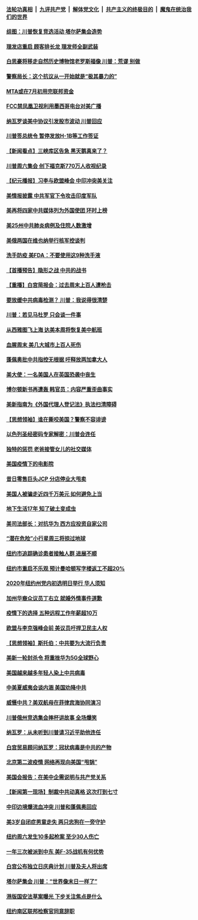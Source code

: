 ####  [法轮功真相](../../../../basic/blob/master/README.md?t=06231602) &nbsp;|&nbsp; [九评共产党](../../../../9ping.md/blob/master/README.md?t=06231602) &nbsp;|&nbsp; [解体党文化](../../../../jtdwh.md/blob/master/README.md?t=06231602)  &nbsp;|&nbsp; [共产主义的终极目的](../../../../gczydzjmd.md/blob/master/README.md?t=06231602) &nbsp;|&nbsp; [魔鬼在统治我们的世界](../../../../mgztzwmdsj.md/blob/master/README.md?t=06231602) 

#### [组图：川普恢复竞选活动 塔尔萨集会造势](../pages/nsc412/n12204200.md?t=06231602) 

#### [理发店重启 顾客排长龙 理发师全副武装](../pages/nsc412/n12205742.md?t=06231602) 

#### [白思豪将移走自然历史博物馆老罗斯福像  川普：荒谬 别做](../pages/nsc412/n12205759.md?t=06231602) 

#### [警察局长：这个抗议从一开始就是“极其暴力的”](../pages/nsc412/n12205750.md?t=06231602) 

#### [MTA或在7月初用完联邦资金](../pages/nsc412/n12205756.md?t=06231602) 

#### [FCC禁凤凰卫视利用墨西哥电台对美广播](../pages/nsc412/n12205664.md?t=06231602) 

#### [纳瓦罗谈美中协议引发股市波动 川普回应](../pages/nsc412/n12205543.md?t=06231602) 

#### [川普签总统令 暂停发放H-1B等工作签证](../pages/nsc412/n12205286.md?t=06231602) 

#### [【新闻看点】三峡库区告急 黑天鹅真来了？](../pages/nsc412/n12205008.md?t=06231602) 

#### [川普周六集会 创下福克斯770万人收视纪录](../pages/nsc412/n12205358.md?t=06231602) 

#### [【纪元播报】习李与欧盟峰会 中印冲突美关注](../pages/nsc412/n12205264.md?t=06231602) 

#### [美情报披露 中共军官下令攻击印度军队](../pages/nsc412/n12205206.md?t=06231602) 

#### [美再将四家中共媒体列为外国使团 环时上榜](../pages/nsc412/n12205059.md?t=06231602) 

#### [美25州中共肺炎病例及住院人数激增](../pages/nsc412/n12204895.md?t=06231602) 

#### [美俄两国在维也纳举行核军控谈判](../pages/nsc412/n12205020.md?t=06231602) 

#### [洗手防疫 美FDA：不要使用这9种洗手液](../pages/nsc412/n12204896.md?t=06231602) 

#### [【首播预告】隐形之战 中共的战书](../pages/nsc412/n12200980.md?t=06231602) 

#### [【重播】白宫简报会：过去周末上百人遭枪击](../pages/nsc412/n12204458.md?t=06231602) 

#### [要放缓中共病毒检测？ 川普：我说得很清楚](../pages/nsc412/n12204784.md?t=06231602) 

#### [川普：若见马杜罗 只会谈一件事](../pages/nsc412/n12204747.md?t=06231602) 

#### [从西雅图飞上海 达美本周将恢复美中航班](../pages/nsc412/n12204640.md?t=06231602) 

#### [血腥周末 美几大城市上百人死伤](../pages/nsc412/n12204490.md?t=06231602) 

#### [蓬佩奥批中共指控无根据 吁释放两加拿大人](../pages/nsc412/n12204564.md?t=06231602) 

#### [美大使：一名美国人在英国恐袭中丧生](../pages/nsc412/n12204415.md?t=06231602) 

#### [博尔顿新书再遭轰 韩官员：内容严重歪曲事实](../pages/nsc412/n12204194.md?t=06231602) 

#### [美新指南为《外国代理人登记法》执法扫清障碍](../pages/nsc412/n12203013.md?t=06231602) 

#### [【思想领袖】谁在撕咬美国？警察不容诽谤](../pages/nsc412/n12201992.md?t=06231602) 

#### [以色列圣经密码专家解密：川普会连任](../pages/nsc412/n12203622.md?t=06231602) 

#### [独特的惩罚  老爸接管女儿的社交媒体](../pages/nsc412/n12202897.md?t=06231602) 

#### [美国疫情下的电影院](../pages/nsc412/n12202867.md?t=06231602) 

#### [昔日零售巨头JCP 分店停业大甩卖](../pages/nsc412/n12202922.md?t=06231602) 

#### [美国人被骗走近四千万美元 如何避免上当](../pages/nsc412/n12202930.md?t=06231602) 

#### [地下生活17年 知了破土变成虫](../pages/nsc412/n12202962.md?t=06231602) 

#### [美司法部长：对抗华为 西方应投资自家公司](../pages/nsc412/n12203386.md?t=06231602) 

#### [“潜在危险”小行星周三将掠过地球](../pages/nsc412/n12202747.md?t=06231602) 

#### [纽约市追踪确诊患者接触人群  进展不顺](../pages/nsc412/n12203018.md?t=06231602) 

#### [纽约市重启不乐观 预计曼哈顿写字楼返工不超20%](../pages/nsc412/n12203023.md?t=06231602) 

#### [2020年纽约州党内初选明日举行 华人须知](../pages/nsc412/n12203026.md?t=06231602) 

#### [加州华裔众议员丁右立    就婚外情事件道歉](../pages/nsc412/n12203179.md?t=06231602) 

#### [疫情下的选择 五种远程工作年薪超10万](../pages/nsc412/n12190408.md?t=06231602) 

#### [欧盟与李克强峰会前 美议员吁捍卫民主人权](../pages/nsc412/n12202775.md?t=06231602) 

#### [【思想领袖】斯托伯：中共要为大流行负责](../pages/nsc412/n12115529.md?t=06231602) 

#### [美新一轮封杀令 将重挫华为5G全球野心](../pages/nsc412/n12202488.md?t=06231602) 

#### [美国越来越多年轻人染上中共病毒](../pages/nsc412/n12202590.md?t=06231602) 

#### [中美夏威夷会谈内涵 美国劝降中共](../pages/nsc412/n12202579.md?t=06231602) 

#### [威慑中共？美双航母在菲律宾海协同演习](../pages/nsc412/n12202399.md?t=06231602) 

#### [川普俄州竞选集会摔杯讲故事 全场爆笑](../pages/nsc412/n12202398.md?t=06231602) 

#### [纳瓦罗：从未听到川普请习近平助他连任](../pages/nsc412/n12202251.md?t=06231602) 

#### [白宫贸易顾问纳瓦罗：冠状病毒是中共的产物](../pages/nsc412/n12202027.md?t=06231602) 

#### [北京第二波疫情 网络再现向美国“甩锅”](../pages/nsc412/n12201996.md?t=06231602) 

#### [美国会报告：在美中企需说明与共产党关系](../pages/nsc412/n12199133.md?t=06231602) 

#### [【新闻第一现场】制裁中共动真格 这次打到七寸](../pages/nsc412/n12201730.md?t=06231602) 

#### [中印边境爆流血冲突 川普和蓬佩奥回应](../pages/nsc412/n12201068.md?t=06231602) 

#### [美3岁自闭症男童走失 两只忠狗在一旁守护](../pages/nsc412/n12201540.md?t=06231602) 

#### [纽约周六发生10多起枪案 至少30人伤亡](../pages/nsc412/n12201569.md?t=06231602) 

#### [一年三次被派到中东 美F-35战机有何优势](../pages/nsc412/n12193910.md?t=06231602) 

#### [白宫公布独立日庆典计划 川普及夫人将出席](../pages/nsc412/n12201111.md?t=06231602) 

#### [塔尔萨集会 川普：“世界像末日一样了”](../pages/nsc412/n12200981.md?t=06231602) 

#### [港版国安法草案曝光 下步关注焦点是什么](../pages/nsc412/n12200876.md?t=06231602) 

#### [纽约南区联邦检察官同意辞职](../pages/nsc412/n12200996.md?t=06231602) 

